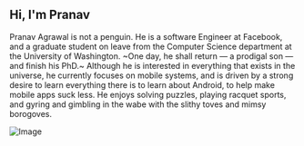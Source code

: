 ## Hi, I'm Pranav

Pranav Agrawal is not a penguin. He is a software Engineer at Facebook, and a graduate student on leave from the Computer Science department at the University of Washington. ~One day, he shall return — a prodigal son — and finish his PhD.~ Although he is interested in everything that exists in the universe, he currently focuses on mobile systems, and is driven by a strong desire to learn everything there is to learn about Android, to help make mobile apps suck less. He enjoys solving puzzles, playing racquet sports, and gyring and gimbling in the wabe with the slithy toves and mimsy borogoves.

![Image](https://lh3.googleusercontent.com/vZKHGLK2uqyXaMXrIh0tvcoNavIuzn_KrbMTVFc4Rz9hCyR_meV413dCS6zTtE6-bGnGMdrdR8xLjzI3BamdKB3yQitszYVTDCreQeP33maa3WqTG4FWtDWJSZNkLrDXDW8tvfU2XoFUQmz13NUw24YrTxdJTQjSyxP39sLPl4xHhcf6Oeo2Pz2H-esRSgHe4Dust_kenZ-HwYQs2X1PYeL3nDdq2AbbXZcW6PZaaOgC7WR053EjzR9Y0FoirBc24F8-5ukLlCxzz9pX-FPzA2YpyotAYXzaTFrVoXE5KuEtxzAEpVNqXBI3kIsXpnH-nVaY8q1o_Xe3f2MhLWQ5iSQVp_QSwRQNr5hzAtbTV3qdIYNmMB7jkiRhBAWeysHqhJNg7yO3aofB2Ud-ybQ5CgGx3b5kIUEZqKwKpq3ObpLWkeaoaYsjkBMGbbMsiqvbnYVAbhyywW_9QGB5pX3YwFnoBzXR9caLBbz0HvoJFJ8wXYvfemOs2rlAjqfsmxsisVasolAtyS2HI73xsPM5VAsCJHq0erNucUQBngrkMxkIM_JsklFV9iD5XRCerWAgoynjbUFzLTcn6OCQvOMrt2pcaoFFP9NFhP4jOTLRkJWDgE8jfu1M6gwiVoE-M6jZBw4SylgLon6vYd1HHSV-CljIrJ0SY6Hyv2w_WyeCZwQZ4oGPn5p0t5yXyd8aWqU=w1132-h1508-no?authuser=2)
